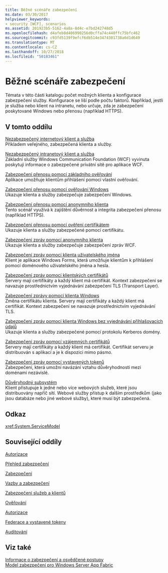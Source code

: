 ```yaml
---
title: Běžné scénáře zabezpečení
ms.date: 03/30/2017
helpviewer_keywords:
- security [WCF], scenarios
ms.assetid: 201923b5-5162-4a8a-8d4c-e7bd242748d5
ms.openlocfilehash: d4afeb8d406990256d0cffa74c440ffc75bfc462
ms.sourcegitcommit: c93fd5139f9efcf6db514e3474301738a6d1d649
ms.translationtype: MT
ms.contentlocale: cs-CZ
ms.lasthandoff: 10/27/2018
ms.locfileid: "50183461"
---
```

# <a name="common-security-scenarios"></a>Běžné scénáře zabezpečení
Témata v této části katalogu počet možných klienta a konfigurace zabezpečení služby. Konfigurace se liší podle počtu faktorů. Například, jestli je služba nebo klient na intranetu, nebo určuje, zda je zabezpečení poskytované Windows nebo přenosu (například HTTPS).  
  
## <a name="in-this-section"></a>V tomto oddílu  
 [Nezabezpečený internetový klient a služba](../../../../docs/framework/wcf/feature-details/internet-unsecured-client-and-service.md)  
 Příkladem veřejného, zabezpečená klienta a služby.  
  
 [Nezabezpečený intranetový klient a služba](../../../../docs/framework/wcf/feature-details/intranet-unsecured-client-and-service.md)  
 Základní služby Windows Communication Foundation (WCF) vyvinuta poskytují informace o zabezpečené privátní sítě pro aplikace WCF.  
  
 [Zabezpečení přenosu pomocí základního ověřování](../../../../docs/framework/wcf/feature-details/transport-security-with-basic-authentication.md)  
 Aplikace umožňuje klientům přihlášení pomocí vlastní ověřování.  
  
 [Zabezpečení přenosu pomocí ověřování Windows](../../../../docs/framework/wcf/feature-details/transport-security-with-windows-authentication.md)  
 Ukazuje klienta a služby zabezpečuje zabezpečení Windows.  
  
 [Zabezpečení přenosu pomocí anonymního klienta](../../../../docs/framework/wcf/feature-details/transport-security-with-an-anonymous-client.md)  
 Tento scénář využívá k zajištění důvěrnost a integrita zabezpečení přenosu (například HTTPS).  
  
 [Zabezpečení přenosu pomocí ověření certifikátem](../../../../docs/framework/wcf/feature-details/transport-security-with-certificate-authentication.md)  
 Ukazuje klienta a služby zabezpečené pomocí certifikátu.  
  
 [Zabezpečení zpráv pomocí anonymního klienta](../../../../docs/framework/wcf/feature-details/message-security-with-an-anonymous-client.md)  
 Ukazuje klienta a služby zabezpečuje zabezpečení zpráv WCF.  
  
 [Zabezpečení zpráv pomocí klienta uživatelského jména](../../../../docs/framework/wcf/feature-details/message-security-with-a-user-name-client.md)  
 Klient je aplikace Windows Forms, která umožňuje klientům k přihlášení pomocí doménového uživatelského jména a hesla.  
  
 [Zabezpečení zpráv pomocí klientských certifikátů](../../../../docs/framework/wcf/feature-details/message-security-with-a-certificate-client.md)  
 Servery mají certifikáty a každý klient má certifikát. Kontext zabezpečení se navazuje prostřednictvím vyjednávání zabezpečení TLS (Transport Layer).  
  
 [Zabezpečení zprávy pomocí klienta Windows](../../../../docs/framework/wcf/feature-details/message-security-with-a-windows-client.md)  
 Změna certifikátu klienta. Servery mají certifikáty a každý klient má certifikát. Kontext zabezpečení se navazuje prostřednictvím vyjednávání TLS.  
  
 [Zabezpečení zpráv pomocí klienta Windows bez vyjednávání přihlašovacích údajů](../../../../docs/framework/wcf/feature-details/message-security-with-a-windows-client-without-credential-negotiation.md)  
 Ukazuje klienta a služby zabezpečené pomocí protokolu Kerberos domény.  
  
 [Zabezpečení zpráv pomocí vzájemných certifikátů](../../../../docs/framework/wcf/feature-details/message-security-with-mutual-certificates.md)  
 Servery mají certifikáty a každý klient má certifikát. Certifikát serveru je distribuován s aplikací a je k dispozici mimo pásmo.  
  
 [Zabezpečení zpráv pomocí vystavených tokenů](../../../../docs/framework/wcf/feature-details/message-security-with-issued-tokens.md)  
 Zabezpečení, která umožní navázání vztahu důvěryhodnosti mezi doménami nezávislé.  
  
 [Důvěryhodný subsystém](../../../../docs/framework/wcf/feature-details/trusted-subsystem.md)  
 Klient přistupuje k jedné nebo více webových služeb, které jsou distribuovány napříč sítí. Webové služby přístup k dalším prostředkům (jako jsou databáze nebo jiné webové služby), které musí být zabezpečená.  
  
## <a name="reference"></a>Odkaz  
 <xref:System.ServiceModel>  
  
## <a name="related-sections"></a>Související oddíly  
 [Autorizace](../../../../docs/framework/wcf/feature-details/authorization-in-wcf.md)  
  
 [Přehled zabezpečení](../../../../docs/framework/wcf/feature-details/security-overview.md)  
  
 [Zabezpečení](../../../../docs/framework/wcf/feature-details/security.md)  
  
 [Vazby a zabezpečení](../../../../docs/framework/wcf/feature-details/bindings-and-security.md)  
  
 [Zabezpečení služeb a klientů](../../../../docs/framework/wcf/feature-details/securing-services-and-clients.md)  
  
 [Ověřování](../../../../docs/framework/wcf/feature-details/authentication-in-wcf.md)  
  
 [Autorizace](../../../../docs/framework/wcf/feature-details/authorization-in-wcf.md)  
  
 [Federace a vystavené tokeny](../../../../docs/framework/wcf/feature-details/federation-and-issued-tokens.md)  
  
 [Auditování](../../../../docs/framework/wcf/feature-details/auditing-security-events.md)  
  
## <a name="see-also"></a>Viz také  
 [Informace o zabezpečení a osvědčené postupy](../../../../docs/framework/wcf/feature-details/security-guidance-and-best-practices.md)  
 [Model zabezpečení pro Windows Server App Fabric](https://go.microsoft.com/fwlink/?LinkID=201279&clcid=0x409)
